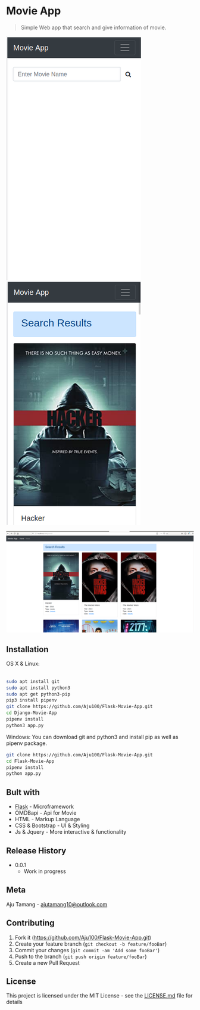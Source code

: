 # Movie App
> Simple Web app that search and give information of movie.


![](./assets/screenshots/homeonandroid.png)
![](./assets/screenshots/resultsonmobile.png)

![](./assets/screenshots/resultsondesktop.png)

## Installation

OS X & Linux:

```sh

sudo apt install git 
sudo apt install python3
sudo apt get python3-pip
pip3 install pipenv
git clone https://github.com/Aju100/Flask-Movie-App.git
cd Django-Movie-App
pipenv install
python3 app.py
```

Windows:
You can download git and python3 and install pip as well as pipenv package.
```sh
git clone https://github.com/Aju100/Flask-Movie-App.git
cd Flask-Movie-App
pipenv install
python app.py
```

## Bult with

* [Flask]() - Microframework
* OMDBapi - Api for Movie
* HTML - Markup Language
* CSS & Bootstrap -  UI & Styling
* Js & Jquery - More interactive & functionality

## Release History

* 0.0.1
	* Work in progress

## Meta

Aju Tamang - ajutamang10@outlook.com

## Contributing

1. Fork it (<https://github.com/Aju100/Flask-Movie-App.git>)
2. Create your feature branch (`git checkout -b feature/fooBar`)
3. Commit your changes (`git commit -am 'Add some fooBar'`)
4. Push to the branch (`git push origin feature/fooBar`)
5. Create a new Pull Request

## License

This project is licensed under the MIT License - see the [LICENSE.md](LICENSE.md) file for details
